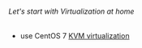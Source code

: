 ###### Let's start with Virtualization at home
  - use CentOS 7 [KVM virtualization](https://github.com/boonchu/opslab/blob/master/vm/README.md)
